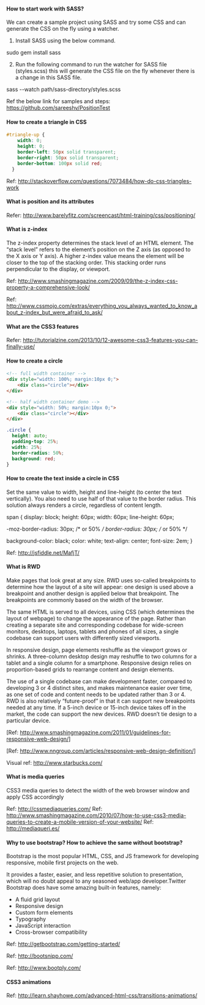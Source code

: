 #### How to start work with SASS?

We can create a sample project using SASS and try some CSS and can generate the CSS on the fly using a watcher.
1. Install SASS using the below command.
  
  sudo gem install sass
  
2. Run the following command to run the watcher for SASS file   (styles.scss) this will generate the CSS file on the fly whenever there is a change in this SASS file.

sass --watch path/sass-directory/styles.scss

Ref the below link for samples and steps:
https://github.com/sareeshv/PositionTest

#### How to create a triangle in CSS

```css
#triangle-up {
    width: 0;
    height: 0;
    border-left: 50px solid transparent;
    border-right: 50px solid transparent;
    border-bottom: 100px solid red;
  }
```
Ref: http://stackoverflow.com/questions/7073484/how-do-css-triangles-work

#### What is position and its attributes

Refer: http://www.barelyfitz.com/screencast/html-training/css/positioning/

#### What is z-index
The z-index property determines the stack level of an HTML element. The “stack level” refers to the element’s position on the Z axis (as opposed to the X axis or Y axis). A higher z-index value means the element will be closer to the top of the stacking order. This stacking order runs perpendicular to the display, or viewport.

Ref: http://www.smashingmagazine.com/2009/09/the-z-index-css-property-a-comprehensive-look/

Ref: http://www.cssmojo.com/extras/everything_you_always_wanted_to_know_about_z-index_but_were_afraid_to_ask/


#### What are the CSS3 features

Refer: http://tutorialzine.com/2013/10/12-awesome-css3-features-you-can-finally-use/

#### How to create a circle
```html
<!-- full width container -->
<div style="width: 100%; margin:10px 0;">
    <div class="circle"></div>
</div>

<!-- half width container demo -->
<div style="width: 50%; margin:10px 0;">
    <div class="circle"></div>
</div>
```
```css
.circle {
  height: auto;
  padding-top: 25%;
  width: 25%;
  border-radius: 50%;
  background: red;
}

```
#### How to create the text inside a circle in CSS

Set the same value to width, height and line-height (to center the text vertically). You also need to use half of that value to the border radius. This solution always renders a circle, regardless of content length.

span {
  display: block;
  height: 60px;
  width: 60px;
  line-height: 60px;

  -moz-border-radius: 30px; /* or 50% */
  border-radius: 30px; /* or 50% */

  background-color: black;
  color: white;
  text-align: center;
  font-size: 2em;
}

Ref: http://jsfiddle.net/MafjT/

#### What is RWD
Make pages that look great at any size.
RWD uses so-called breakpoints to determine how the layout of a site will appear: one design is used above a breakpoint and another design is applied below that breakpoint. The breakpoints are commonly based on the width of the browser.

The same HTML is served to all devices, using CSS (which determines the layout of webpage) to change the appearance of the page. Rather than creating a separate site and corresponding codebase for wide-screen monitors, desktops, laptops, tablets and phones of all sizes, a single codebase can support users with differently sized viewports.

In responsive design, page elements reshuffle as the viewport grows or shrinks. A three-column desktop design may reshuffle to two columns for a tablet and a single column for a smartphone. Responsive design relies on proportion-based grids to rearrange content and design elements.

The use of a single codebase can make development faster, compared to developing 3 or 4 distinct sites, and makes maintenance easier over time, as one set of code and content needs to be updated rather than 3 or 4. RWD is also relatively “future-proof” in that it can support new breakpoints needed at any time. If a 5-inch device or 15-inch device takes off in the market, the code can support the new devices. RWD doesn’t tie design to a particular device.

[Ref: http://www.smashingmagazine.com/2011/01/guidelines-for-responsive-web-design/]

[Ref: http://www.nngroup.com/articles/responsive-web-design-definition/]

Visual ref: http://www.starbucks.com/

#### What is media queries
CSS3 media queries to detect the width of the web browser window and apply CSS accordingly

Ref: http://cssmediaqueries.com/
Ref: http://www.smashingmagazine.com/2010/07/how-to-use-css3-media-queries-to-create-a-mobile-version-of-your-website/
Ref: http://mediaqueri.es/

#### Why to use bootstrap? How to achieve the same without bootstrap?
Bootstrap is the most popular HTML, CSS, and JS framework for developing responsive, mobile first projects on the web.

It provides a faster, easier, and less repetitive solution to presentation, which will no doubt appeal to any seasoned web/app developer.Twitter Bootstrap does have some amazing built-in features, namely:

- A fluid grid layout
- Responsive design
- Custom form elements
- Typography
- JavaScript interaction
- Cross-browser compatibility

Ref: http://getbootstrap.com/getting-started/

Ref: http://bootsnipp.com/

Ref: http://www.bootply.com/


#### CSS3 animations

Ref: http://learn.shayhowe.com/advanced-html-css/transitions-animations/
